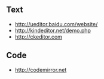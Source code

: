 ## Text  
* http://ueditor.baidu.com/website/  
* http://kindeditor.net/demo.php  
* http://ckeditor.com

## Code  
* http://codemirror.net  
